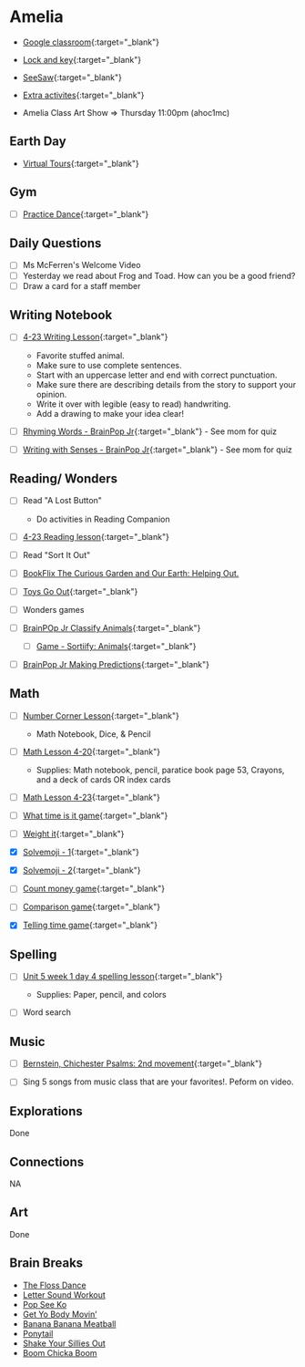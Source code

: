 # Amelia

- [Google classroom](https://classroom.google.com/){:target="_blank"}
- [Lock and key](https://www.ahschools.us/sign-in){:target="_blank"}
- [SeeSaw](https://app.seesaw.me/){:target="_blank"}
- [Extra activites](Amelia_extra){:target="_blank"}

- Amelia Class Art Show => Thursday 11:00pm (ahoc1mc)

## Earth Day
 - [Virtual Tours](earthDay){:target="_blank"}
 

## Gym 
  - [ ] [Practice Dance](https://www.youtube.com/watch?time_continue=2&v=gAvWcbtV4JQ&feature=emb_logo){:target="_blank"}

## Daily Questions
 - [ ] Ms McFerren's Welcome Video
 - [ ] Yesterday we read about Frog and Toad.  How can you be a good friend?
 - [ ] Draw a card for a staff member

## Writing Notebook
  - [ ] [4-23 Writing Lesson](https://drive.google.com/file/d/1F-t0-gukMzM2YpiQsvpRLeacVIYePxPS/view){:target="_blank"}
  	- Favorite stuffed animal.
	- Make sure to use complete sentences.
	- Start with an uppercase letter and end with correct punctuation. 
	- Make sure there are describing details from the story to support your opinion.  
	- Write it over with legible (easy to read) handwriting.  
	- Add a drawing to make your idea clear!  

  - [ ] [Rhyming Words - BrainPop Jr](https://jr.brainpop.com/readingandwriting/phonics/rhymingwords/){:target="_blank"} - See mom for quiz
  - [ ] [Writing with Senses - BrainPop Jr](https://jr.brainpop.com/readingandwriting/writing/writingwiththesenses/){:target="_blank"} - See mom for quiz


## Reading/ Wonders
 - [ ] Read "A Lost Button"
 	- Do activities in Reading Companion
  - [ ] [4-23 Reading lesson](https://drive.google.com/file/d/1h5pfmZzF0WkV82Q_jrCtGUQK_w7j7heL/view){:target="_blank"}
  - [ ] Read "Sort It Out"
  - [ ] [BookFlix The Curious Garden and Our Earth: Helping Out.](https://bookflix.digital.scholastic.com/pair/detail/bk0096pr/start?authCtx=U.600119672)
  - [ ] [Toys Go Out](https://docs.google.com/document/d/1ucISWm50hSFFfUmbYSedTSbLlBP3UXRR5yTle4iao7Y/edit?usp=sharing){:target="_blank"}
  - [ ] Wonders games
  - [ ] [BrainPOp Jr  Classify Animals](https://jr.brainpop.com/science/animals/classifyinganimals/){:target="_blank"}
	- [ ] [Game - Sortiify: Animals](https://jr.brainpop.com/games/sortifyanimalsjr/?tid=132){:target="_blank"}
  - [ ] [BrainPop Jr Making Predictions](https://jr.brainpop.com/science/beascientist/makingandtestingpredictions/){:target="_blank"}


## Math
  - [ ] [Number Corner Lesson](https://expl.ai/RYFEDFY){:target="_blank"}
  	-  Math Notebook, Dice, & Pencil
  - [ ] [Math Lesson 4-20](https://drive.google.com/file/d/1f6U4GA1k_Qm92qHMpx_24NpQuQCela4m/view?usp=sharing){:target="_blank"} 
    - Supplies: Math notebook, pencil, paratice book page 53, Crayons, and a deck of cards OR index cards
  - [ ] [Math Lesson 4-23](https://drive.google.com/file/d/1XPdmLd1G1jHmp4mbRKkMHIu7qFLg0a6a/view?usp=sharing){:target="_blank"} 
  - [ ] [What time is it game](https://www.primarygames.com/time/1a.htm){:target="_blank"}
  - [ ] [Weight it](https://www.starfall.com/h/geometry/weigh-this/?){:target="_blank"}
  - [X] [Solvemoji - 1](https://www.solvemoji.com/Puzzle/Puzzle/35044){:target="_blank"}
  - [X] [Solvemoji - 2](https://www.solvemoji.com/Puzzle/Puzzle/34503){:target="_blank"}
  - [ ] [Count money game](https://www.abcya.com/games/counting_money){:target="_blank"}
  - [ ] [Comparison game](https://www.abcya.com/games/comparing_number_values){:target="_blank"}
  - [X] [Telling time game](https://www.abcya.com/games/telling_time){:target="_blank"}
  

## Spelling
  - [ ] [Unit 5 week 1 day 4 spelling lesson](https://drive.google.com/open?id=1po9npWkZrOEGojQcEEzXGxRgoAgaXwO5){:target="_blank"}
  	- Supplies: Paper, pencil, and colors
  - [ ] Word search


## Music
- [ ] [Bernstein, Chichester Psalms: 2nd movement](https://www.youtube.com/watch?v=VOx9ZiCToko){:target="_blank"}
- [ ] Sing 5 songs from music class that are your favorites!.  Peform on video.


## Explorations
Done


## Connections
NA
  
## Art
Done
 
## Brain Breaks
- [The Floss Dance](https://safeYouTube.net/w/j5L5)
- [Letter Sound Workout](https://safeYouTube.net/w/R6L5)
- [Pop See Ko](https://safeYouTube.net/w/5QL5)
- [Get Yo Body Movin’](https://safeYouTube.net/w/gXL5)
- [Banana Banana Meatball](https://safeYouTube.net/w/EYL5)
- [Ponytail](https://safeYouTube.net/w/xaM5)
- [Shake Your Sillies Out](https://safeYouTube.net/w/UjM5)
- [Boom Chicka Boom](https://safeYouTube.net/w/A0M5)

